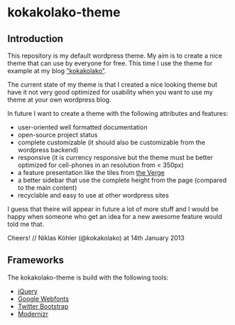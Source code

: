 kokakolako-theme
================

Introduction
----------------
This repository is my default wordpress theme. My aim is to create a nice theme that can use by everyone for free. This time I use the theme for example at my blog ["kokakolako"](http://kokakolako.de).

The current state of my theme is that I created a nice looking theme but have it not very good optimized for usability when you want to use my theme at your own wordpress blog.

In future I want to create a theme with the following attributes and features:

* user-oriented well formatted documentation
* open-source project status
* complete customizable (it should also be customizable from the wordpress backend)
* responsive (it is currency responsive but the theme must be better optimized for cell-phones in an resolution from < 350px)
* a feature presentation like the tiles from [the Verge](http://theverge.com)
* a better sidebar that use the complete height from the page (compared to the main content)
* recyclable and easy to use at other wordpress sites

I guess that theire will appear in future a lot of more stuff and I would be happy when someone who get an idea for a new awesome feature would told me that.

Cheers! // Niklas Köhler (@kokakolako) at 14th January 2013

Frameworks
----------------

The kokakolako-theme is build with the following tools:

* [jQuery](http://jquery.com/)
* [Google Webfonts](http://www.google.com/webfonts)
* [Twitter Bootstrap](http://twitter.github.com/bootstrap/)
* [Modernizr](http://modernizr.com/)